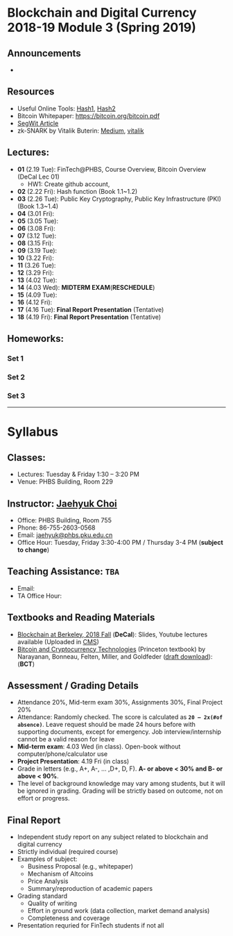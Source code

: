 # Blockchain and Digital Currency 2018-19 Module 3 (Spring 2019)

## Announcements
* 

## Resources
* Useful Online Tools: [Hash1](https://emn178.github.io/online-tools/sha256.html), [Hash2](http://www.fileformat.info/tool/hash.htm)
* Bitcoin Whitepaper: https://bitcoin.org/bitcoin.pdf
* [SegWit Article](https://bitcoinmagazine.com/articles/long-road-segwit-how-bitcoins-biggest-protocol-upgrade-became-reality/)
* zk-SNARK by Vitalik Buterin: [Medium](https://medium.com/@VitalikButerin/quadratic-arithmetic-programs-from-zero-to-hero-f6d558cea649), [vitalik](https://vitalik.ca/general/2018/07/21/starks_part_3.html)

## Lectures: 
* __01__ (2.19 Tue): FinTech@PHBS, Course Overview, Bitcoin Overview (DeCal Lec 01)
  * HW1: Create github account, 
* __02__ (2.22 Fri): Hash function (Book 1.1~1.2) 
* __03__ (2.26 Tue): Public Key Cryptography, Public Key Infrastructure (PKI) (Book 1.3~1.4)
* __04__ (3.01 Fri): 
* __05__ (3.05 Tue):
* __06__ (3.08 Fri):
* __07__ (3.12 Tue): 
* __08__ (3.15 Fri):
* __09__ (3.19 Tue):
* __10__ (3.22 Fri):
* __11__ (3.26 Tue): 
* __12__ (3.29 Fri):
* __13__ (4.02 Tue):
* __14__ (4.03 Wed): __MIDTERM EXAM__(__RESCHEDULE__)
* __15__ (4.09 Tue):
* __16__ (4.12 Fri):
* __17__ (4.16 Tue): __Final Report Presentation__ (Tentative)
* __18__ (4.19 Fri): __Final Report Presentation__ (Tentative)

## Homeworks: 
### __Set 1__ 
### __Set 2__ 
### __Set 3__ 

***
# Syllabus

## Classes:
* Lectures: Tuesday & Friday 1:30 – 3:20 PM
* Venue: PHBS Building, Room 229

## Instructor: [Jaehyuk Choi](http://www.jaehyukchoi.net/phbs_en)
* Office: PHBS Building, Room 755
* Phone: 86-755-2603-0568
* Email: jaehyuk@phbs.pku.edu.cn
* Office Hour: Tuesday, Friday 3:30-4:00 PM / Thursday 3-4 PM (__subject to change__)

## Teaching Assistance: `TBA`
* Email: 
* TA Office Hour: 

## Textbooks and Reading Materials
* [Blockchain at Berkeley, 2018 Fall](https://blockchain.berkeley.edu/courses/fall-2018-fundamentals-decal/) (__DeCal__): Slides, Youtube lectures available (Uploaded in [CMS](http://cms.phbs.pku.edu.cn/claroline/document/document.php?cidReset=true&cidReq=FIN533))
* [Bitcoin and Cryptocurrency Technologies](http://bitcoinbook.cs.princeton.edu/) (Princeton textbook) by Narayanan, Bonneau, Felten, Miller, and Goldfeder ([draft download](https://d28rh4a8wq0iu5.cloudfront.net/bitcointech/readings/princeton_bitcoin_book.pdf)): (__BCT__)

## Assessment / Grading Details
* Attendance 20%, Mid-term exam 30%, Assignments 30%, Final Project 20%
* Attendance: Randomly checked. The score is calculated as __`20 – 2x(#of absence)`__. Leave request should be made 24 hours before with supporting documents, except for emergency. Job interview/internship cannot be a valid reason for leave
* __Mid-term exam__: 4.03 Wed (in class). Open-book without computer/phone/calculator use
* __Project Presentation__: 4.19 Fri (in class)
* Grade in letters (e.g., A+, A-, ... ,D+, D, F). __A- or above < 30% and B- or above < 90%__.
* The level of background knowledge may vary among students, but it will be ignored in grading. Grading will be strictly based on outcome, not on effort or progress.

## Final Report
* Independent study report on any subject related to blockchain and digital currency
* Strictly individual (required course)
* Examples of subject:
  * Business Proposal (e.g., whitepaper)
  * Mechanism of Altcoins
  * Price Analysis 
  * Summary/reproduction of academic papers
* Grading standard
  * Quality of writing
  * Effort in ground work (data collection, market demand analysis)
  * Completeness and coverage
* Presentation requried for FinTech students if not all
